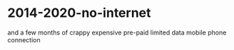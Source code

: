 # 2014-2020-no-internet

and a few months of crappy expensive pre-paid limited data mobile phone connection 
